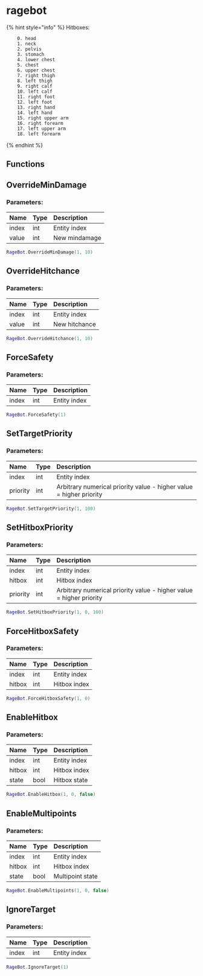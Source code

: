 # ragebot

{% hint style="info" %}
Hitboxes:
```
	0. head
	1. neck 
	2. pelvis 
	3. stomach 
	4. lower chest 
	5. chest 
	6. upper chest 
	7. right thigh 
	8. left thigh 
	9. right calf 
	10. left calf 
	11. right foot 
	12. left foot 
	13. right hand 
	14. left hand 
	15. right upper arm 
	16. right forearm 
	17. left upper arm 
	18. left forearm
```
{% endhint %}

## Functions

## OverrideMinDamage

### Parameters:

| Name | Type | Description |
| :--- | :--- | :--- |
| index | int | Entity index |
| value | int | New mindamage |

```lua
RageBot.OverrideMinDamage(1, 10)
```

## OverrideHitchance

### Parameters:

| Name | Type | Description |
| :--- | :--- | :--- |
| index | int | Entity index |
| value | int | New hitchance |

```lua
RageBot.OverrideHitchance(1, 10)
```

## ForceSafety

### Parameters:

| Name | Type | Description |
| :--- | :--- | :--- |
| index | int | Entity index |

```lua
RageBot.ForceSafety(1)
```

## SetTargetPriority

### Parameters:

| Name | Type | Description |
| :--- | :--- | :--- |
| index | int | Entity index |
| priority | int | Arbitrary numerical priority value - higher value = higher priority |

```lua
RageBot.SetTargetPriority(1, 100)
```

## SetHitboxPriority

### Parameters:

| Name | Type | Description |
| :--- | :--- | :--- |
| index | int | Entity index |
| hitbox | int | Hitbox index |
| priority | int | Arbitrary numerical priority value - higher value = higher priority |

```lua
RageBot.SetHitboxPriority(1, 0, 100)
```

## ForceHitboxSafety

### Parameters:

| Name | Type | Description |
| :--- | :--- | :--- |
| index | int | Entity index |
| hitbox | int | Hitbox index |

```lua
RageBot.ForceHitboxSafety(1, 0)
```

## EnableHitbox

### Parameters:

| Name | Type | Description |
| :--- | :--- | :--- |
| index | int | Entity index |
| hitbox | int | Hitbox index |
| state | bool | Hitbox state |

```lua
RageBot.EnableHitbox(1, 0, false)
```

## EnableMultipoints

### Parameters:

| Name | Type | Description |
| :--- | :--- | :--- |
| index | int | Entity index |
| hitbox | int | Hitbox index |
| state | bool | Multipoint state |

```lua
RageBot.EnableMultipoints(1, 0, false)
```

## IgnoreTarget

### Parameters:

| Name | Type | Description |
| :--- | :--- | :--- |
| index | int | Entity index |

```lua
RageBot.IgnoreTarget(1)
```
